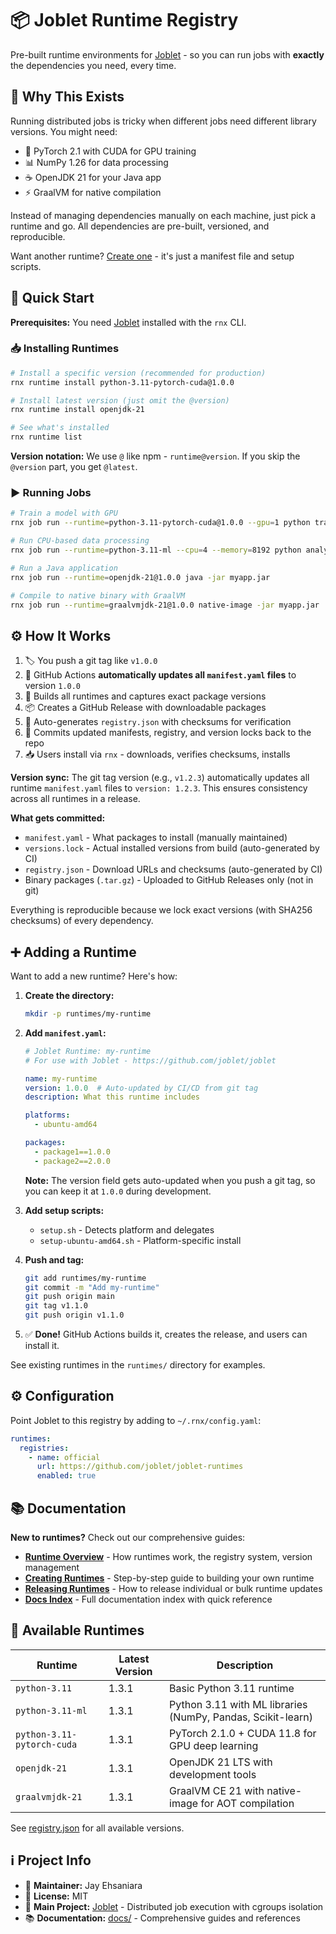 # 📦 Joblet Runtime Registry

Pre-built runtime environments for [Joblet](https://github.com/joblet/joblet) - so you can run jobs with **exactly** the dependencies you need, every time.

## 🎯 Why This Exists

Running distributed jobs is tricky when different jobs need different library versions. You might need:
- 🤖 PyTorch 2.1 with CUDA for GPU training
- 📊 NumPy 1.26 for data processing
- ☕ OpenJDK 21 for your Java app
- ⚡ GraalVM for native compilation

Instead of managing dependencies manually on each machine, just pick a runtime and go. All dependencies are pre-built, versioned, and reproducible.

Want another runtime? [Create one](#adding-a-runtime) - it's just a manifest file and setup scripts.

## 🚀 Quick Start

**Prerequisites:** You need [Joblet](https://github.com/joblet/joblet) installed with the `rnx` CLI.

### 📥 Installing Runtimes

```bash
# Install a specific version (recommended for production)
rnx runtime install python-3.11-pytorch-cuda@1.0.0

# Install latest version (just omit the @version)
rnx runtime install openjdk-21

# See what's installed
rnx runtime list
```

**Version notation:** We use `@` like npm - `runtime@version`. If you skip the `@version` part, you get `@latest`.

### ▶️ Running Jobs

```bash
# Train a model with GPU
rnx job run --runtime=python-3.11-pytorch-cuda@1.0.0 --gpu=1 python train.py

# Run CPU-based data processing
rnx job run --runtime=python-3.11-ml --cpu=4 --memory=8192 python analyze.py

# Run a Java application
rnx job run --runtime=openjdk-21@1.0.0 java -jar myapp.jar

# Compile to native binary with GraalVM
rnx job run --runtime=graalvmjdk-21@1.0.0 native-image -jar myapp.jar
```

## ⚙️ How It Works

1. 🏷️ You push a git tag like `v1.0.0`
2. 🔄 GitHub Actions **automatically updates all `manifest.yaml` files** to version `1.0.0`
3. 🔨 Builds all runtimes and captures exact package versions
4. 📦 Creates a GitHub Release with downloadable packages
5. 🔐 Auto-generates `registry.json` with checksums for verification
6. 💾 Commits updated manifests, registry, and version locks back to the repo
7. 📥 Users install via `rnx` - downloads, verifies checksums, installs

**Version sync:** The git tag version (e.g., `v1.2.3`) automatically updates all runtime `manifest.yaml` files to `version: 1.2.3`. This ensures consistency across all runtimes in a release.

**What gets committed:**

- `manifest.yaml` - What packages to install (manually maintained)
- `versions.lock` - Actual installed versions from build (auto-generated by CI)
- `registry.json` - Download URLs and checksums (auto-generated by CI)
- Binary packages (`.tar.gz`) - Uploaded to GitHub Releases only (not in git)

Everything is reproducible because we lock exact versions (with SHA256 checksums) of every dependency.

## ➕ Adding a Runtime

Want to add a new runtime? Here's how:

1. **Create the directory:**
   ```bash
   mkdir -p runtimes/my-runtime
   ```

2. **Add `manifest.yaml`:**
   ```yaml
   # Joblet Runtime: my-runtime
   # For use with Joblet - https://github.com/joblet/joblet

   name: my-runtime
   version: 1.0.0  # Auto-updated by CI/CD from git tag
   description: What this runtime includes

   platforms:
     - ubuntu-amd64

   packages:
     - package1==1.0.0
     - package2==2.0.0
   ```

   **Note:** The version field gets auto-updated when you push a git tag, so you can keep it at `1.0.0` during development.

3. **Add setup scripts:**
   - `setup.sh` - Detects platform and delegates
   - `setup-ubuntu-amd64.sh` - Platform-specific install

4. **Push and tag:**
   ```bash
   git add runtimes/my-runtime
   git commit -m "Add my-runtime"
   git push origin main
   git tag v1.1.0
   git push origin v1.1.0
   ```

5. ✅ **Done!** GitHub Actions builds it, creates the release, and users can install it.

See existing runtimes in the `runtimes/` directory for examples.

## ⚙️ Configuration

Point Joblet to this registry by adding to `~/.rnx/config.yaml`:

```yaml
runtimes:
  registries:
    - name: official
      url: https://github.com/joblet/joblet-runtimes
      enabled: true
```

## 📚 Documentation

**New to runtimes?** Check out our comprehensive guides:

- **[Runtime Overview](docs/RUNTIME_OVERVIEW.md)** - How runtimes work, the registry system, version management
- **[Creating Runtimes](docs/CREATING_RUNTIMES.md)** - Step-by-step guide to building your own runtime
- **[Releasing Runtimes](docs/RELEASING.md)** - How to release individual or bulk runtime updates
- **[Docs Index](docs/README.md)** - Full documentation index with quick reference

## 🎁 Available Runtimes

| Runtime                    | Latest Version | Description                                                 |
|----------------------------|----------------|-------------------------------------------------------------|
| `python-3.11`              | 1.3.1          | Basic Python 3.11 runtime                                   |
| `python-3.11-ml`           | 1.3.1          | Python 3.11 with ML libraries (NumPy, Pandas, Scikit-learn) |
| `python-3.11-pytorch-cuda` | 1.3.1          | PyTorch 2.1.0 + CUDA 11.8 for GPU deep learning             |
| `openjdk-21`               | 1.3.1          | OpenJDK 21 LTS with development tools                       |
| `graalvmjdk-21`            | 1.3.1          | GraalVM CE 21 with native-image for AOT compilation         |

See [registry.json](registry.json) for all available versions.

## ℹ️ Project Info

- 👤 **Maintainer:** Jay Ehsaniara
- 📄 **License:** MIT
- 🚀 **Main Project:** [Joblet](https://github.com/joblet/joblet) - Distributed job execution with cgroups isolation
- 📚 **Documentation:** [docs/](docs/) - Comprehensive guides and references

